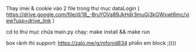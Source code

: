 Thay imei & cookie vào 2 file trong thư mục dataLogin ( https://drive.google.com/file/d/18_-8ruYOVa89JkHdr3muGj3kGWxwt6mc/view?usp=drive_link )

cd to thư mục chứa main.py chạy: make install && make run 

box rảnh thì support: https://zalo.me/g/mfonid834
phiền em block ;))))
